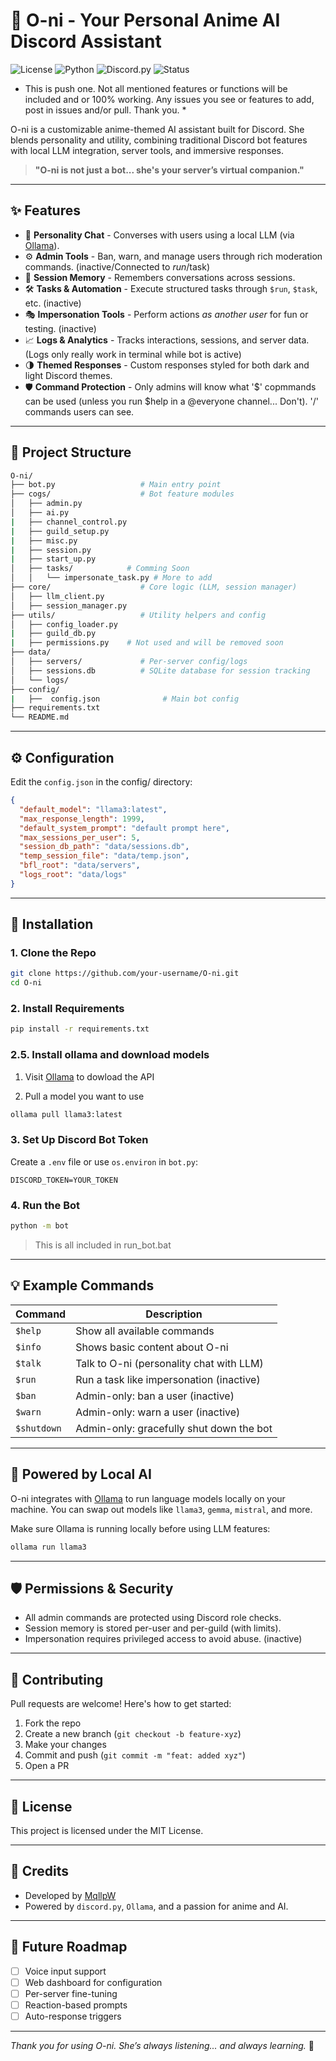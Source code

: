 # 🤖 O-ni - Your Personal Anime AI Discord Assistant

![License](https://img.shields.io/badge/license-MIT-blue)
![Python](https://img.shields.io/badge/python-3.10+-blue)
![Discord.py](https://img.shields.io/badge/discord.py-2.3.2-blue)
![Status](https://img.shields.io/badge/status-active-brightgreen)

* This is push one. Not all mentioned features or functions will be included and or 100% working. Any issues you see or features to add, post in issues and/or pull. Thank you. *

O-ni is a customizable anime-themed AI assistant built for Discord. She blends personality and utility, combining traditional Discord bot features with local LLM integration, server tools, and immersive responses.

> **"O-ni is not just a bot... she's your server’s virtual companion."**

---

## ✨ Features

- 💬 **Personality Chat** - Converses with users using a local LLM (via [Ollama](https://ollama.com)).
- ⚙️ **Admin Tools** - Ban, warn, and manage users through rich moderation commands. (inactive/Connected to $run/$task)
- 📂 **Session Memory** - Remembers conversations across sessions.
- 🛠️ **Tasks & Automation** - Execute structured tasks through `$run`, `$task`, etc. (inactive)
- 🎭 **Impersonation Tools** - Perform actions *as another user* for fun or testing. (inactive)
- 📈 **Logs & Analytics** - Tracks interactions, sessions, and server data. (Logs only really work in terminal while bot is active)
- 🌗 **Themed Responses** - Custom responses styled for both dark and light Discord themes.
- 🛡️ **Command Protection** - Only admins will know what '$' copmmands can be used (unless you run $help in a @everyone channel... Don't). '/' commands users can see.

---

## 📁 Project Structure

```bash
O-ni/
├── bot.py                   # Main entry point
├── cogs/                    # Bot feature modules
│   ├── admin.py
│   ├── ai.py
|   ├── channel_control.py
|   ├── guild_setup.py
|   ├── misc.py
|   ├── session.py
|   ├── start_up.py
│   ├── tasks/			  # Comming Soon
│   │   └── impersonate_task.py # More to add
├── core/                    # Core logic (LLM, session manager)
│   ├── llm_client.py
│   ├── session_manager.py 
├── utils/                   # Utility helpers and config
│   ├── config_loader.py
|   ├── guild_db.py
|   ├── permissions.py	  # Not used and will be removed soon
├── data/
│   ├── servers/             # Per-server config/logs
│   ├── sessions.db          # SQLite database for session tracking
│   └── logs/
├── config/ 
|   ├──  config.json              # Main bot config
├── requirements.txt
└── README.md
````

---

## ⚙️ Configuration

Edit the `config.json` in the config/ directory:

```json
{
  "default_model": "llama3:latest",
  "max_response_length": 1999,
  "default_system_prompt": "default prompt here",
  "max_sessions_per_user": 5,
  "session_db_path": "data/sessions.db",
  "temp_session_file": "data/temp.json",
  "bfl_root": "data/servers",
  "logs_root": "data/logs"
}
```

---

## 🧪 Installation

### 1. Clone the Repo

```bash
git clone https://github.com/your-username/O-ni.git
cd O-ni
```

### 2. Install Requirements

```bash
pip install -r requirements.txt
```

### 2.5. Install ollama and download models

1. Visit [Ollama](https://ollama.com/download) to dowload the API

2. Pull a model you want to use
```bash
ollama pull llama3:latest
```


### 3. Set Up Discord Bot Token

Create a `.env` file or use `os.environ` in `bot.py`:

```
DISCORD_TOKEN=YOUR_TOKEN
```

### 4. Run the Bot

```bash
python -m bot
```
> This is all included in run_bot.bat

---

## 💡 Example Commands

| Command     | Description                              |
| ----------- | ---------------------------------------- |
| `$help`     | Show all available commands              |
| `$info`     | Shows basic content about O-ni           |
| `$talk`     | Talk to O-ni (personality chat with LLM) |
| `$run`      | Run a task like impersonation (inactive) |
| `$ban`      | Admin-only: ban a user        (inactive) |
| `$warn`     | Admin-only: warn a user       (inactive) |
| `$shutdown` | Admin-only: gracefully shut down the bot |

---

## 🧠 Powered by Local AI

O-ni integrates with [Ollama](https://ollama.com) to run language models locally on your machine. You can swap out models like `llama3`, `gemma`, `mistral`, and more.

Make sure Ollama is running locally before using LLM features:

```bash
ollama run llama3
```

---

## 🛡️ Permissions & Security

* All admin commands are protected using Discord role checks.
* Session memory is stored per-user and per-guild (with limits).
* Impersonation requires privileged access to avoid abuse. (inactive)

---

## 🤝 Contributing

Pull requests are welcome! Here's how to get started:

1. Fork the repo
2. Create a new branch (`git checkout -b feature-xyz`)
3. Make your changes
4. Commit and push (`git commit -m "feat: added xyz"`)
5. Open a PR

---

## 📜 License

This project is licensed under the MIT License.

---

## 🎀 Credits

* Developed by [MqllpW](https://github.com/Gigg1E)
* Powered by `discord.py`, `Ollama`, and a passion for anime and AI.

---

## 🔮 Future Roadmap

* [ ] Voice input support
* [ ] Web dashboard for configuration
* [ ] Per-server fine-tuning
* [ ] Reaction-based prompts
* [ ] Auto-response triggers

---

*Thank you for using O-ni. She’s always listening... and always learning.* 🍡
